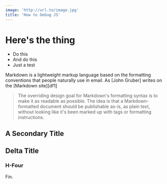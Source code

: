 ```yaml
---
image: 'http://url.to/image.jpg'
title: 'How to Debug JS'
---
```


# Here's the thing
- Do this
- And do this
- Just a test

Markdown is a lightweight markup language based on the formatting conventions that people naturally use in email.  As [John Gruber] writes on the [Markdown site][df1]

> The overriding design goal for Markdown's
> formatting syntax is to make it as readable
> as possible. The idea is that a
> Markdown-formatted document should be
> publishable as-is, as plain text, without
> looking like it's been marked up with tags
> or formatting instructions.
## A Secondary Title

## Delta Title

### H-Four

Fin.
